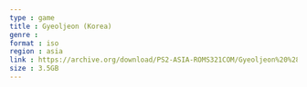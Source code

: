```yaml
---
type : game
title : Gyeoljeon (Korea)
genre : 
format : iso
region : asia
link : https://archive.org/download/PS2-ASIA-ROMS321COM/Gyeoljeon%20%28Korea%29.7z
size : 3.5GB
---
```

